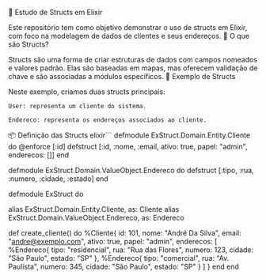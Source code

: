 📘 Estudo de Structs em Elixir

Este repositório tem como objetivo demonstrar o uso de structs em Elixir, com foco na modelagem de dados de clientes e seus endereços.
🚀 O que são Structs?

Structs são uma forma de criar estruturas de dados com campos nomeados e valores padrão. Elas são baseadas em mapas, mas oferecem validação de chave e são associadas a módulos específicos.
🧱 Exemplo de Structs

Neste exemplo, criamos duas structs principais:

    User: representa um cliente do sistema.

    Endereco: representa os endereços associados ao cliente.

📦 Definição das Structs
elixir```
defmodule ExStruct.Domain.Entity.Cliente do
    @enforce [:id]
    defstruct [:id, :nome, :email, ativo: true, papel: "admin", enderecos: []]
end

defmodule ExStruct.Domain.ValueObject.Endereco do
    defstruct [:tipo, :rua, :numero, :cidade, :estado]
end

defmodule ExStruct do
  
  alias ExStruct.Domain.Entity.Cliente, as: Cliente
  alias ExStruct.Domain.ValueObject.Endereco, as: Endereco

  def create_cliente() do
    %Cliente{
      id: 101,
      nome: "André Da Silva",
      email: "andre@exemplo.com",
      ativo: true,
      papel: "admin",
      enderecos: [
        %Endereco{
          tipo: "residencial",
          rua: "Rua das Flores",
          numero: 123,
          cidade: "São Paulo",
          estado: "SP"
        },
        %Endereco{
          tipo: "comercial",
          rua: "Av. Paulista",
          numero: 345,
          cidade: "São Paulo",
          estado: "SP"
        }
      ]
    }
  end
end
```